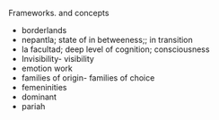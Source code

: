 Frameworks. and concepts

- borderlands
- nepantla; state of in betweeness;; in transition
- la facultad; deep level of cognition; consciousness
- Invisibility- visibility
- emotion work
- families of origin- families of choice
- femeninities
- dominant
- pariah